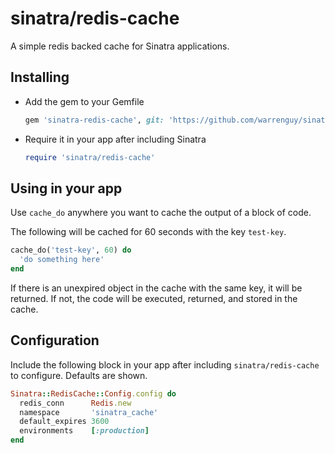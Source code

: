# sinatra/redis-cache

A simple redis backed cache for Sinatra applications.

## Installing

 * Add the gem to your Gemfile

   ```ruby
   gem 'sinatra-redis-cache', git: 'https://github.com/warrenguy/sinatra-redis-cache.git'
   ```

 * Require it in your app after including Sinatra

   ```ruby
   require 'sinatra/redis-cache'
   ```

## Using in your app

Use `cache_do` anywhere you want to cache the output of a block of code.

The following will be cached for 60 seconds with the key `test-key`.

  ```ruby
  cache_do('test-key', 60) do
    'do something here'
  end
  ```

If there is an unexpired object in the cache with the same key, it will be returned. If not, the code will be executed, returned, and stored in the cache.

## Configuration

Include the following block in your app after including `sinatra/redis-cache` to configure. Defaults are shown.

```ruby
Sinatra::RedisCache::Config.config do
  redis_conn      Redis.new
  namespace       'sinatra_cache'
  default_expires 3600
  environments    [:production]
end
```
